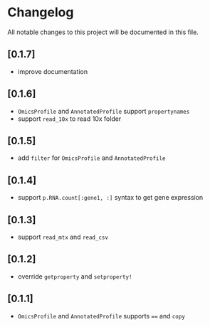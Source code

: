 # Changelog

All notable changes to this project will be documented in this file.

## [0.1.7]

- improve documentation

## [0.1.6]

- `OmicsProfile` and `AnnotatedProfile` support `propertynames`
- support `read_10x` to read 10x folder

## [0.1.5]

- add `filter` for `OmicsProfile` and `AnnotatedProfile`

## [0.1.4]

- support `p.RNA.count[:gene1, :]` syntax to get gene expression

## [0.1.3]

- support `read_mtx` and `read_csv`

## [0.1.2]

- override `getproperty` and `setproperty!`

## [0.1.1]

- `OmicsProfile` and `AnnotatedProfile` supports `==` and `copy`
